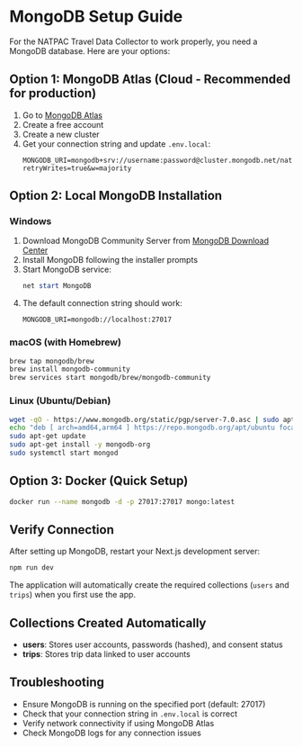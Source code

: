 # MongoDB Setup Guide

For the NATPAC Travel Data Collector to work properly, you need a MongoDB database. Here are your options:

## Option 1: MongoDB Atlas (Cloud - Recommended for production)

1. Go to [MongoDB Atlas](https://www.mongodb.com/atlas)
2. Create a free account
3. Create a new cluster
4. Get your connection string and update `.env.local`:
   ```
   MONGODB_URI=mongodb+srv://username:password@cluster.mongodb.net/natpac_travel?retryWrites=true&w=majority
   ```

## Option 2: Local MongoDB Installation

### Windows
1. Download MongoDB Community Server from [MongoDB Download Center](https://www.mongodb.com/try/download/community)
2. Install MongoDB following the installer prompts
3. Start MongoDB service:
   ```powershell
   net start MongoDB
   ```
4. The default connection string should work:
   ```
   MONGODB_URI=mongodb://localhost:27017
   ```

### macOS (with Homebrew)
```bash
brew tap mongodb/brew
brew install mongodb-community
brew services start mongodb/brew/mongodb-community
```

### Linux (Ubuntu/Debian)
```bash
wget -qO - https://www.mongodb.org/static/pgp/server-7.0.asc | sudo apt-key add -
echo "deb [ arch=amd64,arm64 ] https://repo.mongodb.org/apt/ubuntu focal/mongodb-org/7.0 multiverse" | sudo tee /etc/apt/sources.list.d/mongodb-org-7.0.list
sudo apt-get update
sudo apt-get install -y mongodb-org
sudo systemctl start mongod
```

## Option 3: Docker (Quick Setup)

```bash
docker run --name mongodb -d -p 27017:27017 mongo:latest
```

## Verify Connection

After setting up MongoDB, restart your Next.js development server:
```bash
npm run dev
```

The application will automatically create the required collections (`users` and `trips`) when you first use the app.

## Collections Created Automatically

- **users**: Stores user accounts, passwords (hashed), and consent status
- **trips**: Stores trip data linked to user accounts

## Troubleshooting

- Ensure MongoDB is running on the specified port (default: 27017)
- Check that your connection string in `.env.local` is correct
- Verify network connectivity if using MongoDB Atlas
- Check MongoDB logs for any connection issues
